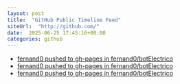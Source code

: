 ```yaml
---
layout: post
title:  "GitHub Public Timeline Feed"
siteUrl:  "http://github.com/"
date:  2025-06-25 17:45:16+00:00
categories: github
---
```

*  [fernand0 pushed to gh-pages in fernand0/botElectrico](https://github.com/fernand0/botElectrico/compare/be216e0840...89f2cd8ff0)
*  [fernand0 pushed to gh-pages in fernand0/botElectrico](https://github.com/fernand0/botElectrico/compare/0d2441199a...d1946308c1)
*  [fernand0 pushed to gh-pages in fernand0/botElectrico](https://github.com/fernand0/botElectrico/compare/eafc03ebab...4dc703a1ce)
